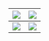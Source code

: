 <!-- <img src="https://img.shields.io/badge/Docker-2CA5E0?style=for-the-badge&logo=docker&logoColor=white" /> <img src="https://img.shields.io/badge/kubernetes-326ce5.svg?&style=for-the-badge&logo=kubernetes&logoColor=white" /> -->

<!-- <table border="0" cellpadding="0" frame="none" rules="none" style="background: white; border: none"> -->

<!-- <tr style="background: white; border: none"> -->
    
<!-- <td style="background: white; border: none">
  <img align="center" src="https://github-profile-summary-cards.vercel.app/api/cards/profile-details?username=kelein&theme=github" />
</td> -->

    
<!--<td><img src="https://activity-graph.herokuapp.com/graph?username=kelein&theme=minimal" /></td>-->
    
<!-- <td style="background: white; border: none">
  <img align="center" src="https://github-readme-streak-stats.herokuapp.com/?user=kelein" />
</td>
</tr> -->
  
<!-- <tr style="background: white; border: none">
<td style="background: white; border: none">
<img align="center" src="https://github-readme-stats.vercel.app/api?username=kelein&count_private=true&show_icons=true&include_all_commits=true&hide=contribs&count_private=true&hide_rank=false" />
</td> -->

<!-- <td style="background: white; border: none">
<img align="center" src="https://github-readme-stats.vercel.app/api/top-langs?username=kelein&layout=compact&langs_count=6" />
</td> -->
    
<!--
<td>
<img src="http://github-profile-summary-cards.vercel.app/api/cards/repos-per-language?username=kelein&theme=default" />
</td>   
-->
</tr>
  
<!-- </table> -->


<!-- ### Hi there 👋 -->

<!--
**kelein/kelein** is a ✨ _special_ ✨ repository because its `README.md` (this file) appears on your GitHub profile.

Here are some ideas to get you started:

- 🔭 I’m currently working on ...
- 🌱 I’m currently learning ...
- 👯 I’m looking to collaborate on ...
- 🤔 I’m looking for help with ...
- 💬 Ask me about ...
- 📫 How to reach me: ...
- 😄 Pronouns: ...
- ⚡ Fun fact: ...
-->



| ![](https://github-profile-summary-cards.vercel.app/api/cards/profile-details?username=kelein&theme=github) | ![](https://github-readme-streak-stats.herokuapp.com/?user=kelein) |
|:-------:|:-------:|
| ![](https://github-readme-stats.vercel.app/api?username=kelein&count_private=true&show_icons=true&include_all_commits=true&hide=contribs&count_private=true&hide_rank=false) | ![](https://github-readme-stats.vercel.app/api/top-langs?username=kelein&layout=compact&langs_count=8) |


<!-- <img align="left" width="50%" src="https://github-profile-summary-cards.vercel.app/api/cards/profile-details?username=kelein&theme=github" />

<img align="left" width="36%" style="object-fit: none; object-position: 0 -50px;" src="https://github-readme-streak-stats.herokuapp.com/?user=kelein" />

<img align="left" width="49%" src="https://github-readme-stats.vercel.app/api?username=kelein&count_private=true&show_icons=true&include_all_commits=true&hide=contribs&count_private=true&hide_rank=false" />

<img align="left" width="36%" src="https://github-readme-stats.vercel.app/api/top-langs?username=kelein&layout=compact&langs_count=6" />
 -->
